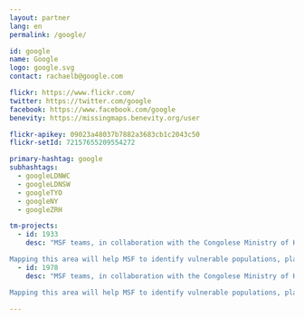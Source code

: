 ```yaml
---
layout: partner
lang: en
permalink: /google/

id: google
name: Google
logo: google.svg
contact: rachaelb@google.com

flickr: https://www.flickr.com/
twitter: https://twitter.com/google
facebook: https://www.facebook.com/google
benevity: https://missingmaps.benevity.org/user

flickr-apikey: 09023a48037b7882a3683cb1c2043c50
flickr-setId: 72157655209554272

primary-hashtag: google
subhashtags:
  - googleLDNWC 
  - googleLDNSW
  - googleTYO
  - googleNY
  - googleZRH

tm-projects:
  - id: 1933
    desc: "MSF teams, in collaboration with the Congolese Ministry of Health, provide care for thousands of people in Masisi General Hospital and other health centres in the area, including the provision of HIV care. MSF also organises mobile clinics, which respond to the needs of people affected by violence, insecurity and poor access to healthcare, some of whom have have been forced to flee their homes.

Mapping this area will help MSF to identify vulnerable populations, plan and manage medical interventions and provide better care for those displaced by violence."
  - id: 1978
    desc: "MSF teams, in collaboration with the Congolese Ministry of Health, provide care for thousands of people in Masisi General Hospital and other health centres in the area, including the provision of HIV care. MSF also organises mobile clinics, which respond to the needs of people affected by violence, insecurity and poor access to healthcare, some of whom have have been forced to flee their homes.

Mapping this area will help MSF to identify vulnerable populations, plan and manage medical interventions and provide better care for those displaced by violence."

---
```

